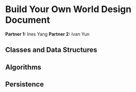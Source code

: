 # Build Your Own World Design Document

**Partner 1:**
Ines Yang
**Partner 2:**
Ivan Yun
## Classes and Data Structures

## Algorithms

## Persistence
